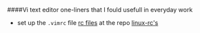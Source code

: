 ####Vi text editor one-liners that I fould usefull in everyday work 

- set up the `.vimrc` file [rc files](https://github.com/bkocis/linux_rc-s/blob/master/vimrc/)
at the repo [linux-rc's](linux_rc-s/vimrc)
